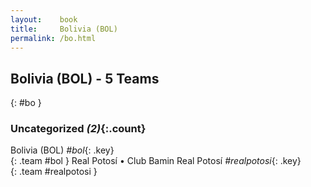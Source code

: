 ```yaml
---
layout:    book
title:     Bolivia (BOL)
permalink: /bo.html
---
```


## Bolivia (BOL) - 5 Teams
{: #bo }









### Uncategorized _(2)_{:.count}

Bolivia  (BOL)  _#bol_{: .key} <br>
{: .team #bol }
Real Potosí • Club Bamin Real Potosí   _#realpotosi_{: .key} <br>
{: .team #realpotosi }


 

